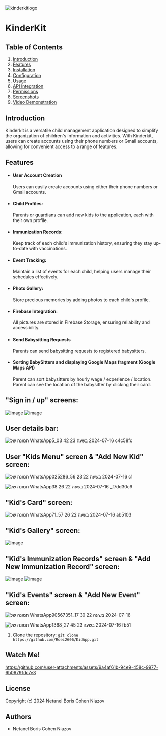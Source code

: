 
![kinderkitlogo](https://github.com/NetanelBCN/KinderKit/assets/134021385/22528331-0e23-453c-8808-99481bc3544f)


# KinderKit 


## Table of Contents
1. [Introduction](#Introduction)
2. [Features](#features)
3. [Installation](#Installation)
4. [Configuration](#Configuration)
6. [Usage](#usage)
7. [API Integration](#API-Integration)
8. [Permissions](#Permissions)
9. [Screenshots](#Screenshots)
10. [Video Demonstration](#Video-Demonstration)


## Introduction

Kinderkit is a versatile child management application designed to simplify the organization of children's information and activities. With Kinderkit, users can create accounts using their phone numbers or Gmail accounts, allowing for convenient access to a range of features.




## Features

- #### User Account Creation
  Users can easily create accounts using either their    phone numbers or Gmail accounts.


- #### Child Profiles:
  Parents or guardians can add new kids to the application, each with their own profile.
- #### Immunization Records:
  Keep track of each child's immunization history, ensuring they stay up-to-date with vaccinations.

- #### Event Tracking:
  Maintain a list of events for each child, helping users manage their schedules effectively.

- #### Photo Gallery:
  Store precious memories by adding photos to each child's profile.

- #### Firebase Integration:
  All pictures are stored in Firebase Storage, ensuring reliability and accessibility.

- #### Send Babysitting Requests
  Parents can send babysitting requests to registered babysitters.
  
- #### Sorting BabySitters and displaying Google Maps fragment (Google Maps API)
  Parent can sort babysitters by hourly wage / experience / location.
  Parent can see the location of the babysitter by clicking their card.
  



## "Sign in / up" screens:
![image](https://github.com/user-attachments/assets/5019bf8c-32b0-4d16-a7f8-ce754273b80e)
![image](https://github.com/user-attachments/assets/4d8b07be-8ed5-4196-b26d-017f0e9c7edc)




## User details bar:

![תמונה של WhatsApp‏ 2024-07-16 בשעה 23 42 03_5c4c58fc](https://github.com/user-attachments/assets/6a3bbf9d-8d67-4fd2-9cf6-7117e6ad6b4a)


## User "Kids Menu" screen & "Add New Kid" screen:
![תמונה של WhatsApp‏ 2024-07-16 בשעה 22 23 56_025286c1](https://github.com/user-attachments/assets/0e8c507b-40ae-4fb1-bc3a-ea980c7d9790)

![תמונה של WhatsApp‏ 2024-07-16 בשעה 22 26 38_f7dd30c9](https://github.com/user-attachments/assets/2e9c36aa-efe1-41a7-8334-092025f504b8)


## "Kid's Card" screen:

![תמונה של WhatsApp‏ 2024-07-16 בשעה 22 26 57_71ab5103](https://github.com/user-attachments/assets/83bc7f8a-5455-4fa1-b7ee-616942424ea7)


## "Kid's Gallery" screen:

![image](https://github.com/NetanelBCN/KinderKit/assets/134021385/437bd244-69d5-4a38-893a-e0c34cf64ae1)

## "Kid's Immunization Records" screen & "Add New Immunization Record" screen:

![image](https://github.com/NetanelBCN/KinderKit/assets/134021385/3872f228-d462-4c13-ba97-ea9c7cb7e8e7)
![image](https://github.com/NetanelBCN/KinderKit/assets/134021385/b419adb8-0a4c-4fae-9167-3aaf5a3b0329)

## "Kid's Events" screen & "Add New Event" screen:

![תמונה של WhatsApp‏ 2024-07-16 בשעה 22 30 17_90567351](https://github.com/user-attachments/assets/2d13d85d-af9c-4661-991d-edb7e35ae804)

![תמונה של WhatsApp‏ 2024-07-16 בשעה 23 45 27_1368fb51](https://github.com/user-attachments/assets/5edad9b9-2463-44e3-91e5-cf5c539095d8)


1. Clone the repository:
`git clone https://github.com/Roei2606/KidApp.git
`





## Watch Me!



https://github.com/user-attachments/assets/9a4af61b-94e9-458c-9977-6b06791dc7e3





## License

Copyright (c) 2024 Netanel Boris Cohen Niazov 


## Authors

- Netanel Boris Cohen Niazov 

